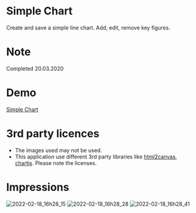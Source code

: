 # Simple Chart

Create and save a simple line chart. Add, edit, remove key figures.

# Note

Completed 20.03.2020

# Demo

[Simple Chart](https://www.seoset.de/arbeitsproben/chart/)

# 3rd party licences

- The images used may not be used.
- This application use different 3rd party libraries like [html2canvas](https://github.com/niklasvh/html2canvas), [chartjs](https://github.com/chartjs/Chart.js). Please note the licenses.

# Impressions
![2022-02-18_16h28_15](https://user-images.githubusercontent.com/62351899/154712490-b98feedc-e69b-4173-afd3-c1a40165e4e7.jpg)
![2022-02-18_16h28_28](https://user-images.githubusercontent.com/62351899/154713175-85135dae-2d77-467e-8902-36d69451a533.jpg)
![2022-02-18_16h28_41](https://user-images.githubusercontent.com/62351899/154712522-c20fbcd8-bca2-4aa1-a506-c5830da091e1.jpg)
